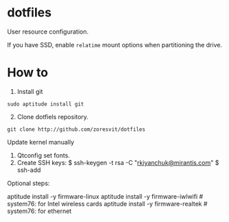 dotfiles
========

User resource configuration.

If you have SSD, enable `relatime` mount options when partitioning the drive.

How to
======

1. Install git

```
sudo aptitude install git
```

2. Clone dotfiels repository.

```
git clone http://github.com/zoresvit/dotfiles
```

Update kernel manually

1. Qtconfig set fonts.
3. Create SSH keys:
       $ ssh-keygen -t rsa -C "rkiyanchuk@mirantis.com"
       $ ssh-add

Optional steps:

aptitude install -y firmware-linux
aptitude install -y firmware-iwlwifi  # system76: for Intel wireless cards
aptitude install -y firmware-realtek  # system76: for ethernet
